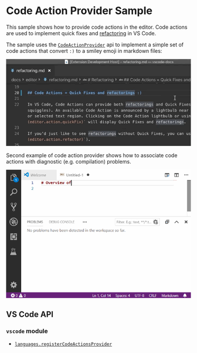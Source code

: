 # Code Action Provider Sample

This sample shows how to provide code actions in the editor. Code actions are used to implement quick fixes and [refactoring](https://code.visualstudio.com/docs/editor/refactoring) in VS Code.

The sample uses the [`CodeActionProvider`](https://code.visualstudio.com/api/references/vscode-api#CodeActionProvider) api to implement a simple set of code actions that convert `:)` to a smiley emoji in markdown files:

![Emoji code actions](example.gif)

Second example of code action provider shows how to associate code actions with diagnostic (e.g. compilation) problems.

![Diagnostic code actions](example_diagnostic.gif)

## VS Code API

### `vscode` module

- [`languages.registerCodeActionsProvider`](https://code.visualstudio.com/api/references/vscode-api#languages.registerCodeActionsProvider)

